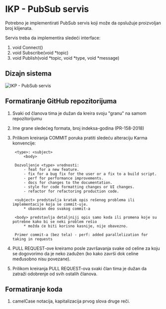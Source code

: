 # IKP - PubSub servis

Potrebno je implementirati PubSub servis koji može da opslužuje proizvoljan broj klijenata.

Servis treba da implementira sledeći interface:

1. void Connect()
2. void Subscribe(void *topic)
3. void Publish(void *topic, void *type, void *message)

## Dizajn sistema

![IKP - PubSub servis](https://i.ibb.co/R9876DW/IKP.png)

## Formatiranje GitHub repozitorijuma
 
1. Svaki od članova tima je dužan da kreira svoju "granu" na samom repozitorijumu

2. Ime grane sledećeg formata, broj indeksa-godina (PR-158-2018)

3. Prilikom kreiranja COMMIT poruka pratiti sledeću alteraciju Karma konvencije:

        <type>: <subject>
            <body>

        Dozvoljenje <type> vrednosti:
            - feat for a new feature.
            - fix for a bug fix for the user or a fix to a build script.
            - perf for performance improvements.
            - docs for changes to the documentation.
            - style for code formatting changes or UI changes.
            - refactor for refactoring production code.

        <subject> predstavlja kratak opis rešenog problema ili implementacije koja se commit-uje.
            * obavezan deo svakog commit-a

        <body> predstavlja detaljniji opis samo koda ili promena koje su potrebne kako bi se neki problem rešio 
            * možda će biti korisno kasnije, nije obavezno.

        Primer commit-a (bez tela) - perf: added parallelization for taking in requests

4. PULL REQUEST-ove kreiramo posle završavanja svake od celine za koju se dogovorimo da je neko zadužen (ko kako završi dok celine međusobno nisu povezane).

5. Prilikom kreiranja PULL REQUEST-ova svaki član tima je dužan da zatraži odobrenje od svih ostalih članova.

## Formatiranje koda
1. camelCase notacija, kapitalizacija prvog slova druge reči.